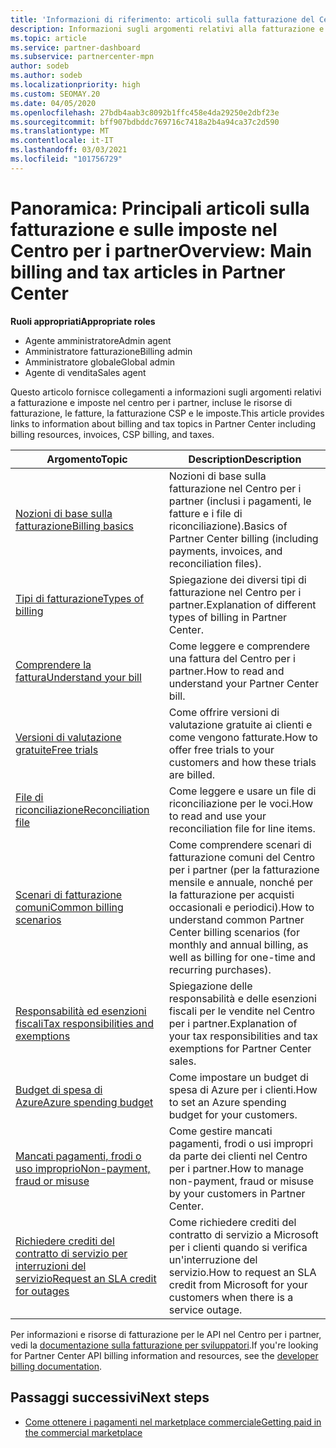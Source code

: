 ```yaml
---
title: 'Informazioni di riferimento: articoli sulla fatturazione del Centro per i partner'
description: Informazioni sugli argomenti relativi alla fatturazione e alle imposte nel Centro per i partner. Informazioni sulle risorse di fatturazione, fatture, fatturazione CSP e imposte.
ms.topic: article
ms.service: partner-dashboard
ms.subservice: partnercenter-mpn
author: sodeb
ms.author: sodeb
ms.localizationpriority: high
ms.custom: SEOMAY.20
ms.date: 04/05/2020
ms.openlocfilehash: 27bdb4aab3c8092b1ffc458e4da29250e2dbf23e
ms.sourcegitcommit: bff907bdbddc769716c7418a2b4a94ca37c2d590
ms.translationtype: MT
ms.contentlocale: it-IT
ms.lasthandoff: 03/03/2021
ms.locfileid: "101756729"
---
```

# <a name="overview-main-billing-and-tax-articles-in-partner-center"></a><span data-ttu-id="e8f53-104">Panoramica: Principali articoli sulla fatturazione e sulle imposte nel Centro per i partner</span><span class="sxs-lookup"><span data-stu-id="e8f53-104">Overview: Main billing and tax articles in Partner Center</span></span>

<span data-ttu-id="e8f53-105">**Ruoli appropriati**</span><span class="sxs-lookup"><span data-stu-id="e8f53-105">**Appropriate roles**</span></span>

- <span data-ttu-id="e8f53-106">Agente amministratore</span><span class="sxs-lookup"><span data-stu-id="e8f53-106">Admin agent</span></span>
- <span data-ttu-id="e8f53-107">Amministratore fatturazione</span><span class="sxs-lookup"><span data-stu-id="e8f53-107">Billing admin</span></span>
- <span data-ttu-id="e8f53-108">Amministratore globale</span><span class="sxs-lookup"><span data-stu-id="e8f53-108">Global admin</span></span>
- <span data-ttu-id="e8f53-109">Agente di vendita</span><span class="sxs-lookup"><span data-stu-id="e8f53-109">Sales agent</span></span>

<span data-ttu-id="e8f53-110">Questo articolo fornisce collegamenti a informazioni sugli argomenti relativi a fatturazione e imposte nel centro per i partner, incluse le risorse di fatturazione, le fatture, la fatturazione CSP e le imposte.</span><span class="sxs-lookup"><span data-stu-id="e8f53-110">This article provides links to information about billing and tax topics in Partner Center including billing resources, invoices, CSP billing, and taxes.</span></span>


| <span data-ttu-id="e8f53-111">Argomento</span><span class="sxs-lookup"><span data-stu-id="e8f53-111">Topic</span></span> | <span data-ttu-id="e8f53-112">Description</span><span class="sxs-lookup"><span data-stu-id="e8f53-112">Description</span></span> |
| ----- | ----------- |
| [<span data-ttu-id="e8f53-113">Nozioni di base sulla fatturazione</span><span class="sxs-lookup"><span data-stu-id="e8f53-113">Billing basics</span></span>](billing-basics.md) | <span data-ttu-id="e8f53-114">Nozioni di base sulla fatturazione nel Centro per i partner (inclusi i pagamenti, le fatture e i file di riconciliazione).</span><span class="sxs-lookup"><span data-stu-id="e8f53-114">Basics of Partner Center billing (including payments, invoices, and reconciliation files).</span></span> |
| [<span data-ttu-id="e8f53-115">Tipi di fatturazione</span><span class="sxs-lookup"><span data-stu-id="e8f53-115">Types of billing</span></span>](billing-different-types.md) | <span data-ttu-id="e8f53-116">Spiegazione dei diversi tipi di fatturazione nel Centro per i partner.</span><span class="sxs-lookup"><span data-stu-id="e8f53-116">Explanation of different types of billing in Partner Center.</span></span> |
| [<span data-ttu-id="e8f53-117">Comprendere la fattura</span><span class="sxs-lookup"><span data-stu-id="e8f53-117">Understand your bill</span></span>](read-your-bill.md) | <span data-ttu-id="e8f53-118">Come leggere e comprendere una fattura del Centro per i partner.</span><span class="sxs-lookup"><span data-stu-id="e8f53-118">How to read and understand your Partner Center bill.</span></span> |
| [<span data-ttu-id="e8f53-119">Versioni di valutazione gratuite</span><span class="sxs-lookup"><span data-stu-id="e8f53-119">Free trials</span></span>](offer-your-customers-trials-of-microsoft-products.md) | <span data-ttu-id="e8f53-120">Come offrire versioni di valutazione gratuite ai clienti e come vengono fatturate.</span><span class="sxs-lookup"><span data-stu-id="e8f53-120">How to offer free trials to your customers and how these trials are billed.</span></span> |
| [<span data-ttu-id="e8f53-121">File di riconciliazione</span><span class="sxs-lookup"><span data-stu-id="e8f53-121">Reconciliation file</span></span>](use-the-reconciliation-files.md) | <span data-ttu-id="e8f53-122">Come leggere e usare un file di riconciliazione per le voci.</span><span class="sxs-lookup"><span data-stu-id="e8f53-122">How to read and use your reconciliation file for line items.</span></span> |
| [<span data-ttu-id="e8f53-123">Scenari di fatturazione comuni</span><span class="sxs-lookup"><span data-stu-id="e8f53-123">Common billing scenarios</span></span>](common-billing-scenarios.md) | <span data-ttu-id="e8f53-124">Come comprendere scenari di fatturazione comuni del Centro per i partner (per la fatturazione mensile e annuale, nonché per la fatturazione per acquisti occasionali e periodici).</span><span class="sxs-lookup"><span data-stu-id="e8f53-124">How to understand common Partner Center billing scenarios (for monthly and annual billing, as well as billing for one-time and recurring purchases).</span></span> |
| [<span data-ttu-id="e8f53-125">Responsabilità ed esenzioni fiscali</span><span class="sxs-lookup"><span data-stu-id="e8f53-125">Tax responsibilities and exemptions</span></span>](tax-and-tax-exemptions.md) | <span data-ttu-id="e8f53-126">Spiegazione delle responsabilità e delle esenzioni fiscali per le vendite nel Centro per i partner.</span><span class="sxs-lookup"><span data-stu-id="e8f53-126">Explanation of your tax responsibilities and tax exemptions for Partner Center sales.</span></span> |
| [<span data-ttu-id="e8f53-127">Budget di spesa di Azure</span><span class="sxs-lookup"><span data-stu-id="e8f53-127">Azure spending budget</span></span>](set-an-azure-spending-budget-for-your-customers.md) | <span data-ttu-id="e8f53-128">Come impostare un budget di spesa di Azure per i clienti.</span><span class="sxs-lookup"><span data-stu-id="e8f53-128">How to set an Azure spending budget for your customers.</span></span> |
| [<span data-ttu-id="e8f53-129">Mancati pagamenti, frodi o uso improprio</span><span class="sxs-lookup"><span data-stu-id="e8f53-129">Non-payment, fraud or misuse</span></span>](non-payment-fraud-misuse.md) | <span data-ttu-id="e8f53-130">Come gestire mancati pagamenti, frodi o usi impropri da parte dei clienti nel Centro per i partner.</span><span class="sxs-lookup"><span data-stu-id="e8f53-130">How to manage non-payment, fraud or misuse by your customers in Partner Center.</span></span> |
| [<span data-ttu-id="e8f53-131">Richiedere crediti del contratto di servizio per interruzioni del servizio</span><span class="sxs-lookup"><span data-stu-id="e8f53-131">Request an SLA credit for outages</span></span>](request-credit.md) | <span data-ttu-id="e8f53-132">Come richiedere crediti del contratto di servizio a Microsoft per i clienti quando si verifica un'interruzione del servizio.</span><span class="sxs-lookup"><span data-stu-id="e8f53-132">How to request an SLA credit from Microsoft for your customers when there is a service outage.</span></span> |

<span data-ttu-id="e8f53-133">Per informazioni e risorse di fatturazione per le API nel Centro per i partner, vedi la [documentazione sulla fatturazione per sviluppatori](/partner-center/develop/manage-billing).</span><span class="sxs-lookup"><span data-stu-id="e8f53-133">If you're looking for Partner Center API billing information and resources, see the [developer billing documentation](/partner-center/develop/manage-billing).</span></span>

## <a name="next-steps"></a><span data-ttu-id="e8f53-134">Passaggi successivi</span><span class="sxs-lookup"><span data-stu-id="e8f53-134">Next steps</span></span>

- [<span data-ttu-id="e8f53-135">Come ottenere i pagamenti nel marketplace commerciale</span><span class="sxs-lookup"><span data-stu-id="e8f53-135">Getting paid in the commercial marketplace</span></span>](marketplace-get-paid.md)